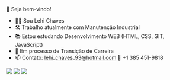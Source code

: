   👀 Seja bem-vindo! 

- 🧑🏾 Sou Lehi Chaves
- 🛠 Trabalho atualmente com Manutenção Industrial
- 📚 Estou estudando Desenvolvimento WEB (HTML, CSS, GIT, JavaScript)
- 🚀 Em processo de Transição de Carreira
- 📫 Contato: lehi_chaves_93@hotmail.com 📱 +1 385 451-9818

<div>
  <a href="https://www.linkedin.com/in/lehi-chaves-235841a1/" target="_blank"><img src="https://img.shields.io/badge/LinkedIn-0077B5?style=for-the-badge&logo=linkedin&logoColor=white" target="_blank"></a>
  <a href="https://www.facebook.com/lehi.chaves" target="_blank"><img src="https://img.shields.io/badge/Facebook-1877F2?style=for-the-badge&logo=facebook&logoColor=white" target="_blank"></a>
  <a href="https://www.instagram.com/lehichaves/" target="_blank"><img src="https://img.shields.io/badge/Instagram-E4405F?style=for-the-badge&logo=instagram&logoColor=white" target="_blank"></a>
